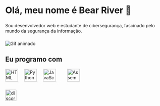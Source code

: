 <h1 align="left">Olá, meu nome é Bear River 👋</h1>

###

<p align="left">Sou desenvolvedor web e estudante de cibersegurança, fascinado pelo mundo da segurança da informação.</p>

###

<img src="https://i.gifer.com/origin/58/5897353bbeca006545aae6c083436187.gif" alt="Gif animado">



###

<h2 align="left">Eu programo com</h2>

<div align="left">
  <a href="https://cdn.discordapp.com/attachments/1181582978594373643/1182412762257825802/Sem_titulo.png?ex=65849ab2&is=657225b2&hm=f0125dc10c217d8c2c92a8fbeea3daba57757066d89fba1ea487b05605aaf2e6">
    <img src="https://cdn.discordapp.com/attachments/1181582978594373643/1182412762257825802/Sem_titulo.png?ex=65849ab2&is=657225b2&hm=f0125dc10c217d8c2c92a8fbeea3daba57757066d89fba1ea487b05605aaf2e6" height="40" alt="HTML logo"  />
  </a>
  <img width="12" />
  <a href="https://media.discordapp.net/attachments/1181582978594373643/1182154962826960907/Sem_titulo.jpg?ex=6583aa9a&is=6571359a&hm=444d7e2ccf7d83af0e2c6278f012680969d4d0b74b2253d2fc61f0d263adac94&=&format=webp">
    <img src="https://media.discordapp.net/attachments/1181582978594373643/1182154962826960907/Sem_titulo.jpg?ex=6583aa9a&is=6571359a&hm=444d7e2ccf7d83af0e2c6278f012680969d4d0b74b2253d2fc61f0d263adac94&=&format=webp" height="40" alt="Python logo"  />
  </a>
  <img width="12" />
  <a href="https://media.discordapp.net/attachments/1181582978594373643/1182155767730679900/Sem_titulo.png?ex=6583ab5a&is=6571365a&hm=c9f0c55e244f16555a339a8c90e5db6843c95dc7b52c2491d13420561fcd3fbb&=&format=webp&quality=lossless">
    <img src="https://media.discordapp.net/attachments/1181582978594373643/1182155767730679900/Sem_titulo.png?ex=6583ab5a&is=6571365a&hm=c9f0c55e244f16555a339a8c90e5db6843c95dc7b52c2491d13420561fcd3fbb&=&format=webp&quality=lossless" height="40" alt="JavaScript logo"  />
  </a>
  <img width="12" />
 
  </a>
  <img width="12" />
  <a href="https://cdn.discordapp.com/attachments/1181582978594373643/1182413109655253214/Sem_titulo.png?ex=65849b05&is=65722605&hm=adf51eb31ebb7a49a699d331ced467c2477a4766fefac9286d31f691a064abdd&=&format=webp&quality=lossless">
    <img src="https://cdn.discordapp.com/attachments/1181582978594373643/1182413109655253214/Sem_titulo.png?ex=65849b05&is=65722605&hm=adf51eb31ebb7a49a699d331ced467c2477a4766fefac9286d31f691a064abdd&=&format=webp&quality=lossless" height="40" alt="Assembly logo" />
  </a>
</div>



###

<div align="left">
  <a href="https://discord.com/invite/rcMaA249Gj">
    <img src="https://img.shields.io/static/v1?message=Discord&logo=discord&label=&color=7289DA&logoColor=white&labelColor=&style=for-the-badge" height="35" alt="discord logo"  />
  </a>
</div>
